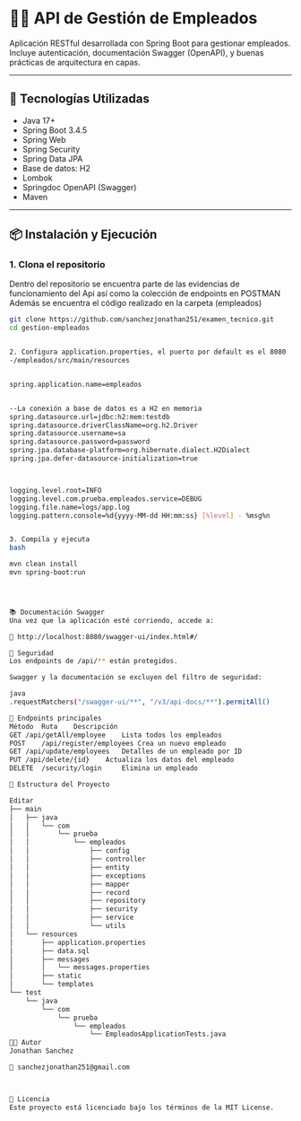 # 🧑‍💼 API de Gestión de Empleados

Aplicación RESTful desarrollada con Spring Boot para gestionar empleados. Incluye autenticación, documentación Swagger (OpenAPI), y buenas prácticas de arquitectura en capas.

---

## 🚀 Tecnologías Utilizadas

- Java 17+
- Spring Boot 3.4.5
- Spring Web
- Spring Security
- Spring Data JPA
- Base de datos: H2
- Lombok
- Springdoc OpenAPI (Swagger)
- Maven

---

## 📦 Instalación y Ejecución

### 1. Clona el repositorio
Dentro del repositorio se encuentra parte de las evidencias de funcionamiento del Api así como la colección de endpoints en POSTMAN
Además se encuentra el código realizado en la carpeta (empleados)

```bash
git clone https://github.com/sanchezjonathan251/examen_tecnico.git
cd gestion-empleados


2. Configura application.properties, el puerto por default es el 8080
-/empleados/src/main/resources


spring.application.name=empleados


--La conexión a base de datos es a H2 en memoria
spring.datasource.url=jdbc:h2:mem:testdb
spring.datasource.driverClassName=org.h2.Driver
spring.datasource.username=sa
spring.datasource.password=password
spring.jpa.database-platform=org.hibernate.dialect.H2Dialect
spring.jpa.defer-datasource-initialization=true



logging.level.root=INFO
logging.level.com.prueba.empleados.service=DEBUG
logging.file.name=logs/app.log 
logging.pattern.console=%d{yyyy-MM-dd HH:mm:ss} [%level] - %msg%n


3. Compila y ejecuta
bash

mvn clean install
mvn spring-boot:run




📚 Documentación Swagger
Una vez que la aplicación esté corriendo, accede a:

🔗 http://localhost:8080/swagger-ui/index.html#/

🔐 Seguridad
Los endpoints de /api/** están protegidos.

Swagger y la documentación se excluyen del filtro de seguridad:

java
.requestMatchers("/swagger-ui/**", "/v3/api-docs/**").permitAll()

🧪 Endpoints principales
Método	Ruta	Descripción
GET	/api/getAll/employee	Lista todos los empleados
POST	/api/register/employees	Crea un nuevo empleado
GET	/api/update/employees	Detalles de un empleado por ID
PUT	/api/delete/{id}	Actualiza los datos del empleado
DELETE	/security/login 	Elimina un empleado

📁 Estructura del Proyecto

Editar
├── main
│   ├── java
│   │   └── com
│   │       └── prueba
│   │           └── empleados
│   │               ├── config
│   │               ├── controller
│   │               ├── entity
│   │               ├── exceptions
│   │               ├── mapper
│   │               ├── record
│   │               ├── repository
│   │               ├── security
│   │               ├── service
│   │               └── utils
│   └── resources
│       ├── application.properties
│       ├── data.sql
│       ├── messages
│       │   └── messages.properties
│       ├── static
│       └── templates
└── test
    └── java
        └── com
            └── prueba
                └── empleados
                    └── EmpleadosApplicationTests.java
👨‍💻 Autor
Jonathan Sanchez

📧 sanchezjonathan251@gmail.com



📝 Licencia
Este proyecto está licenciado bajo los términos de la MIT License.
